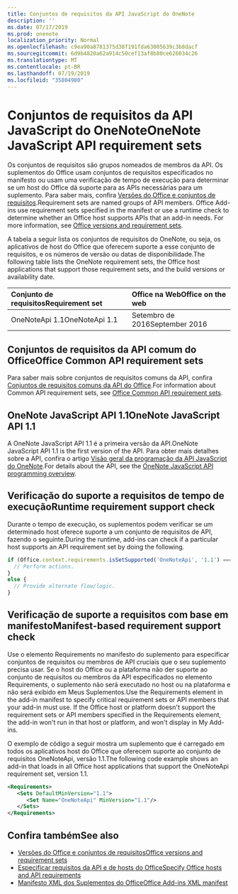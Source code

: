 ```yaml
---
title: Conjuntos de requisitos da API JavaScript do OneNote
description: ''
ms.date: 07/17/2019
ms.prod: onenote
localization_priority: Normal
ms.openlocfilehash: c9ea90a8781375d38f191fda63005639c3b8dacf
ms.sourcegitcommit: 6d9b4820a62a914c50cef13af8b80ce626034c26
ms.translationtype: MT
ms.contentlocale: pt-BR
ms.lasthandoff: 07/19/2019
ms.locfileid: "35804980"
---
```

# <a name="onenote-javascript-api-requirement-sets"></a><span data-ttu-id="3a93e-102">Conjuntos de requisitos da API JavaScript do OneNote</span><span class="sxs-lookup"><span data-stu-id="3a93e-102">OneNote JavaScript API requirement sets</span></span>

<span data-ttu-id="3a93e-p101">Os conjuntos de requisitos são grupos nomeados de membros da API. Os suplementos do Office usam conjuntos de requisitos especificados no manifesto ou usam uma verificação de tempo de execução para determinar se um host do Office dá suporte para as APIs necessárias para um suplemento. Para saber mais, confira [Versões do Office e conjuntos de requisitos](/office/dev/add-ins/develop/office-versions-and-requirement-sets).</span><span class="sxs-lookup"><span data-stu-id="3a93e-p101">Requirement sets are named groups of API members. Office Add-ins use requirement sets specified in the manifest or use a runtime check to determine whether an Office host supports APIs that an add-in needs. For more information, see [Office versions and requirement sets](/office/dev/add-ins/develop/office-versions-and-requirement-sets).</span></span>

<span data-ttu-id="3a93e-106">A tabela a seguir lista os conjuntos de requisitos do OneNote, ou seja, os aplicativos de host do Office que oferecem suporte a esse conjunto de requisitos, e os números de versão ou datas de disponibilidade.</span><span class="sxs-lookup"><span data-stu-id="3a93e-106">The following table lists the OneNote requirement sets, the Office host applications that support those requirement sets, and the build versions or availability date.</span></span>

|  <span data-ttu-id="3a93e-107">Conjunto de requisitos</span><span class="sxs-lookup"><span data-stu-id="3a93e-107">Requirement set</span></span>  |  <span data-ttu-id="3a93e-108">Office na Web</span><span class="sxs-lookup"><span data-stu-id="3a93e-108">Office on the web</span></span> |
|:-----|:-----|
| <span data-ttu-id="3a93e-109">OneNoteApi 1.1</span><span class="sxs-lookup"><span data-stu-id="3a93e-109">OneNoteApi 1.1</span></span>  | <span data-ttu-id="3a93e-110">Setembro de 2016</span><span class="sxs-lookup"><span data-stu-id="3a93e-110">September 2016</span></span> |  

## <a name="office-common-api-requirement-sets"></a><span data-ttu-id="3a93e-111">Conjuntos de requisitos da API comum do Office</span><span class="sxs-lookup"><span data-stu-id="3a93e-111">Office Common API requirement sets</span></span>

<span data-ttu-id="3a93e-112">Para saber mais sobre conjuntos de requisitos comuns da API, confira [Conjuntos de requisitos comuns da API do Office](office-add-in-requirement-sets.md).</span><span class="sxs-lookup"><span data-stu-id="3a93e-112">For information about Common API requirement sets, see [Office Common API requirement sets](office-add-in-requirement-sets.md).</span></span>

## <a name="onenote-javascript-api-11"></a><span data-ttu-id="3a93e-113">OneNote JavaScript API 1.1</span><span class="sxs-lookup"><span data-stu-id="3a93e-113">OneNote JavaScript API 1.1</span></span>

<span data-ttu-id="3a93e-114">A OneNote JavaScript API 1.1 é a primeira versão da API.</span><span class="sxs-lookup"><span data-stu-id="3a93e-114">OneNote JavaScript API 1.1 is the first version of the API.</span></span> <span data-ttu-id="3a93e-115">Para obter mais detalhes sobre a API, confira o artigo [Visão geral da programação da API JavaScript do OneNote](/office/dev/add-ins/onenote/onenote-add-ins-programming-overview).</span><span class="sxs-lookup"><span data-stu-id="3a93e-115">For details about the API, see the [OneNote JavaScript API programming overview](/office/dev/add-ins/onenote/onenote-add-ins-programming-overview).</span></span>

## <a name="runtime-requirement-support-check"></a><span data-ttu-id="3a93e-116">Verificação do suporte a requisitos de tempo de execução</span><span class="sxs-lookup"><span data-stu-id="3a93e-116">Runtime requirement support check</span></span>

<span data-ttu-id="3a93e-117">Durante o tempo de execução, os suplementos podem verificar se um determinado host oferece suporte a um conjunto de requisitos de API, fazendo o seguinte.</span><span class="sxs-lookup"><span data-stu-id="3a93e-117">During the runtime, add-ins can check if a particular host supports an API requirement set by doing the following.</span></span>

```js
if (Office.context.requirements.isSetSupported('OneNoteApi', '1.1') === true) {
  // Perform actions.
}
else {
  // Provide alternate flow/logic.
}
```

## <a name="manifest-based-requirement-support-check"></a><span data-ttu-id="3a93e-118">Verificação de suporte a requisitos com base em manifesto</span><span class="sxs-lookup"><span data-stu-id="3a93e-118">Manifest-based requirement support check</span></span>

<span data-ttu-id="3a93e-p103">Use o elemento Requirements no manifesto do suplemento para especificar conjuntos de requisitos ou membros de API cruciais que o seu suplemento precisa usar. Se o host do Office ou a plataforma não der suporte ao conjunto de requisitos ou membros da API especificados no elemento Requirements, o suplemento não será executado no host ou na plataforma e não será exibido em Meus Suplementos.</span><span class="sxs-lookup"><span data-stu-id="3a93e-p103">Use the Requirements element in the add-in manifest to specify critical requirement sets or API members that your add-in must use. If the Office host or platform doesn't support the requirement sets or API members specified in the Requirements element, the add-in won't run in that host or platform, and won't display in My Add-ins.</span></span>

<span data-ttu-id="3a93e-121">O exemplo de código a seguir mostra um suplemento que é carregado em todos os aplicativos host do Office que oferecem suporte ao conjunto de requisitos OneNoteApi, versão 1.1.</span><span class="sxs-lookup"><span data-stu-id="3a93e-121">The following code example shows an add-in that loads in all Office host applications that support the OneNoteApi requirement set, version 1.1.</span></span>

```xml
<Requirements>
   <Sets DefaultMinVersion="1.1">
      <Set Name="OneNoteApi" MinVersion="1.1"/>
   </Sets>
</Requirements>
```

## <a name="see-also"></a><span data-ttu-id="3a93e-122">Confira também</span><span class="sxs-lookup"><span data-stu-id="3a93e-122">See also</span></span>

- [<span data-ttu-id="3a93e-123">Versões do Office e conjuntos de requisitos</span><span class="sxs-lookup"><span data-stu-id="3a93e-123">Office versions and requirement sets</span></span>](/office/dev/add-ins/develop/office-versions-and-requirement-sets)
- [<span data-ttu-id="3a93e-124">Especificar requisitos da API e de hosts do Office</span><span class="sxs-lookup"><span data-stu-id="3a93e-124">Specify Office hosts and API requirements</span></span>](/office/dev/add-ins/develop/specify-office-hosts-and-api-requirements)
- [<span data-ttu-id="3a93e-125">Manifesto XML dos Suplementos do Office</span><span class="sxs-lookup"><span data-stu-id="3a93e-125">Office Add-ins XML manifest</span></span>](/office/dev/add-ins/develop/add-in-manifests)
